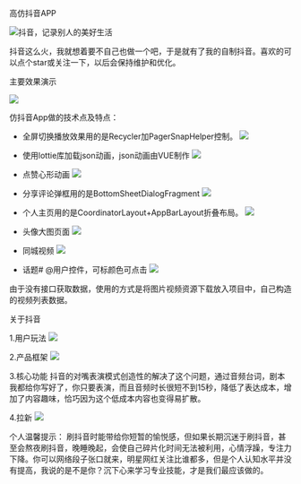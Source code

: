 高仿抖音APP

![抖音，记录别人的美好生活](https://upload-images.jianshu.io/upload_images/8669504-3293ef3c6d1d27d3.png?imageMogr2/auto-orient/strip%7CimageView2/2/w/800)

抖音这么火，我就想着要不自己也做一个吧，于是就有了我的自制抖音。喜欢的可以点个star或关注一下，以后会保持维护和优化。

主要效果演示

![](https://upload-images.jianshu.io/upload_images/8669504-5f63ca6bf575707f.gif?imageMogr2/auto-orient/strip)



仿抖音App做的技术点及特点：

- 全屏切换播放效果用的是Recycler加PagerSnapHelper控制。
![](https://upload-images.jianshu.io/upload_images/8669504-e0830fc715f87cb2.gif?imageMogr2/auto-orient/strip)


- 使用lottie库加载json动画，json动画由VUE制作
![](https://upload-images.jianshu.io/upload_images/8669504-dd45e579a049a9c3.gif?imageMogr2/auto-orient/strip)


- 点赞心形动画
![](https://upload-images.jianshu.io/upload_images/8669504-fccfa86f71641144.gif?imageMogr2/auto-orient/strip)


- 分享评论弹框用的是BottomSheetDialogFragment
![](https://upload-images.jianshu.io/upload_images/8669504-edd6777f1ba8733a.gif?imageMogr2/auto-orient/strip)


- 个人主页用的是CoordinatorLayout+AppBarLayout折叠布局。
![](https://upload-images.jianshu.io/upload_images/8669504-ca63d12612869f5d.gif?imageMogr2/auto-orient/strip)


- 头像大图页面
![](https://upload-images.jianshu.io/upload_images/8669504-94434ff349aec811.gif?imageMogr2/auto-orient/strip)


- 同城视频
![](https://upload-images.jianshu.io/upload_images/8669504-fb5e3e9ad10cd1c5.gif?imageMogr2/auto-orient/strip)

- 话题# @用户控件，可标颜色可点击
![](https://upload-images.jianshu.io/upload_images/8669504-475553d2484c356a.png?imageMogr2/auto-orient/strip%7CimageView2/2/w/400)


由于没有接口获取数据，使用的方式是将图片视频资源下载放入项目中，自己构造的视频列表数据。

关于抖音

1.用户玩法
![](https://upload-images.jianshu.io/upload_images/8669504-18e92aa34cdebc9d.png?imageMogr2/auto-orient/strip%7CimageView2/2/w/800)


2.产品框架
![](https://upload-images.jianshu.io/upload_images/8669504-a39d675b64260dd5.png?imageMogr2/auto-orient/strip%7CimageView2/2/w/800)


3.核心功能
抖音的对嘴表演模式创造性的解决了这个问题，通过音频台词，剧本我都给你写好了，你只要表演，而且音频时长很短不到15秒，降低了表达成本，增加了内容趣味，恰巧因为这个低成本内容也变得易扩散。


4.拉新
![](https://upload-images.jianshu.io/upload_images/8669504-ff8114efb2a74747.png?imageMogr2/auto-orient/strip%7CimageView2/2/w/800)

个人温馨提示：
刷抖音时能带给你短暂的愉悦感，但如果长期沉迷于刷抖音，甚至会熬夜刷抖音，晚睡晚起，会使自己碎片化时间无法被利用，心情浮躁，专注力下降。你可以网络段子张口就来，明星网红关注比谁都多，但是个人认知水平并没有提高，我说的是不是你？沉下心来学习专业技能，才是我们最应该做的。